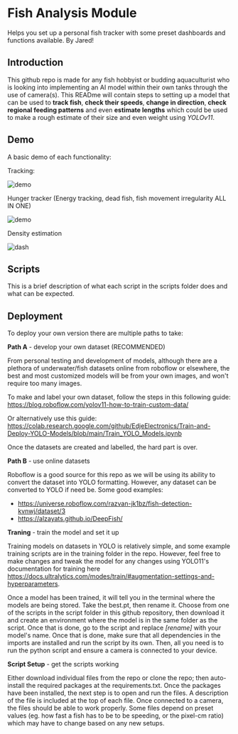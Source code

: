 
# Fish Analysis Module

Helps you set up a personal fish tracker with some preset dashboards and functions available. By Jared!


## Introduction

This github repo is made for any fish hobbyist or budding aquaculturist who is looking into implementing an AI model within their own tanks through the use of camera(s). This READme will contain steps to setting up a model that can be used to **track fish**, **check their speeds**, **change in direction**, **check regional feeding patterns** and even **estimate lengths** which could be used to make a rough estimate of their size and even weight using *YOLOv11*. 


## Demo

A basic demo of each functionality:

Tracking:

![demo](https://github.com/user-attachments/assets/1b1ddf7a-f8cf-4c49-95e0-76c562ee8716)

Hunger tracker (Energy tracking, dead fish, fish movement irregularity ALL IN ONE)

![demo](https://github.com/user-attachments/assets/6dea6af9-1f0e-46b7-a396-0105edcac964)

Density estimation

![dash](https://github.com/user-attachments/assets/5273304a-fc8c-458f-a116-9d19c0aef702)




## Scripts

This is a brief description of what each script in the scripts folder does and what can be expected.
## Deployment

To deploy your own version there are multiple paths to take:

**Path A** - develop your own dataset (RECOMMENDED)

From personal testing and development of models, although there are a plethora of underwater/fish datasets online from roboflow or elsewhere, the best and most customized models will be from your own images, and won't require too many images. 

To make and label your own dataset, follow the steps in this following guide:
https://blog.roboflow.com/yolov11-how-to-train-custom-data/

Or alternatively use this guide: 
https://colab.research.google.com/github/EdjeElectronics/Train-and-Deploy-YOLO-Models/blob/main/Train_YOLO_Models.ipynb

Once the datasets are created and labelled, the hard part is over. 



**Path B** - use online datasets 

Roboflow is a good source for this repo as we will be using its ability to convert the dataset into YOLO formatting. However, any dataset can be converted to YOLO if need be. 
Some good examples: 

- https://universe.roboflow.com/razvan-jk1bz/fish-detection-kvnwj/dataset/3
- https://alzayats.github.io/DeepFish/


**Traning** - train the model and set it up

Training models on datasets in YOLO is relatively simple, and some example training scripts are in the training folder in the repo. However, feel free to make changes and tweak the model for any changes using YOLO11's documentation for training here https://docs.ultralytics.com/modes/train/#augmentation-settings-and-hyperparameters.

Once a model has been trained, it will tell you in the terminal where the models are being stored. Take the best.pt, then rename it. Choose from one of the scripts in the script folder in this github repository, then download it and create an environment where the model is in the same folder as the script. Once that is done, go to the script and replace *[rename]* with your model's name. Once that is done, make sure that all dependencies in the imports are installed and run the script by its own. Then, all you need is to run the python script and ensure a camera is connected to your device.

**Script Setup** - get the scripts working

Either download individual files from the repo or clone the repo; then auto-install the required packages at the requirements.txt.
Once the packages have been installed, the next step is to open and run the files. A description of the file is included at the top of each file. Once connected to a camera, the files should be able to work properly. Some files depend on preset values (eg. how fast a fish has to be to be speeding, or the pixel-cm ratio) which may have to change based on any new setups.

